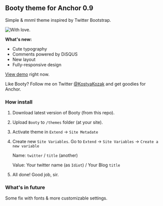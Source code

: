 ﻿## Booty theme for Anchor 0.9

Simple & mnml theme inspired by Twitter Bootstrap. 

![With love.](http://cl.ly/image/2H013f2L0V1v/Image.jpg)

**What's new:**

* Cute typography
* Comments powered by DiSQUS
* New layout
* Fully-responsive design

[View demo](//booty.anchorcms.ru/) right now.

Like Booty? Follow me on Twitter [@KostyaKozak](http://twitter.com/kostyakozak) and get goodies for Anchor.

### How install

1. Download latest version of Booty (from this repo).
2. Upload `Booty` to `/themes` folder (at your site).
3. Activate theme in `Extend` → `Site Metadate`
4. Create new `Site Variables`. Go to `Extend` → `Site Variables` → `Create a new variable`

     Name: `twitter` / `title` (another)
    
     Value: Your twitter name (as `Idiot`) / Your Blog `title`

5. All done! Good job, sir.

### What's in future

Some fix with fonts & more customizable settings.
